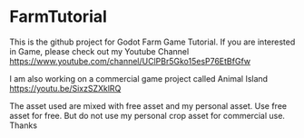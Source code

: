 # FarmTutorial

This is the github project for Godot Farm Game Tutorial.
If you are interested in Game, please check out my Youtube Channel https://www.youtube.com/channel/UClPBr5Gko15esP76EtBfGfw

I am also working on a commercial game project called Animal Island
https://youtu.be/SixzSZXklRQ

The asset used are mixed with free asset and my personal asset. Use free asset for free. But do not use my personal crop asset for commercial use. Thanks
